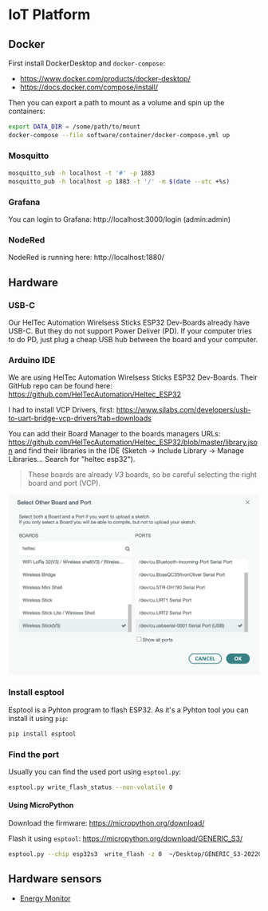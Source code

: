 # IoT Platform

## Docker

First install DockerDesktop and `docker-compose`:

- https://www.docker.com/products/docker-desktop/
- https://docs.docker.com/compose/install/

Then you can export a path to mount as a volume and spin up the containers:

```sh
export DATA_DIR = /some/path/to/mount
docker-compose --file software/container/docker-compose.yml up
```

### Mosquitto

```sh
mosquitto_sub -h localhost -t '#' -p 1883
mosquitto_pub -h localhost -p 1883 -t '/' -m $(date --utc +%s)
```

### Grafana

You can login to Grafana: http://localhost:3000/login (admin:admin)

### NodeRed

NodeRed is running here: http://localhost:1880/

## Hardware

### USB-C

Our HelTec Automation Wirelsess Sticks ESP32 Dev-Boards already have USB-C. But they do not support Power Deliver (PD). If your computer tries to do PD, just plug a cheap USB hub between the board and your computer.

### Arduino IDE

We are using HelTec Automation Wirelsess Sticks ESP32 Dev-Boards. Their GitHub repo can be found here: https://github.com/HelTecAutomation/Heltec_ESP32

I had to install VCP Drivers, first: https://www.silabs.com/developers/usb-to-uart-bridge-vcp-drivers?tab=downloads

You can add their Board Manager to the boards managers URLs: https://github.com/HelTecAutomation/Heltec_ESP32/blob/master/library.json and find their libraries in the IDE (Sketch -> Include Library -> Manage Libraries... Search for "heltec esp32").

> These boards are already *V3* boards, so be careful selecting the right board and port (VCP).

![Arduino IDE](docs/images/flash-with-arduino.png "select the right board and port")

### Install esptool

Esptool is a Pyhton program to flash ESP32. As it's a Pyhton tool you can install it using `pip`:

```sh
pip install esptool
```

### Find the port 

Usually you can find the used port using `esptool.py`:

```sh
esptool.py write_flash_status --non-volatile 0
```

#### Using MicroPython

Download the firmware: https://micropython.org/download/

Flash it using `esptool`: https://micropython.org/download/GENERIC_S3/


```sh
esptool.py --chip esp32s3  write_flash -z 0  ~/Desktop/GENERIC_S3-20220117-v1.18.bin
```

## Hardware sensors

* [Energy Monitor](./software/firmware/energy-montior/README.md)